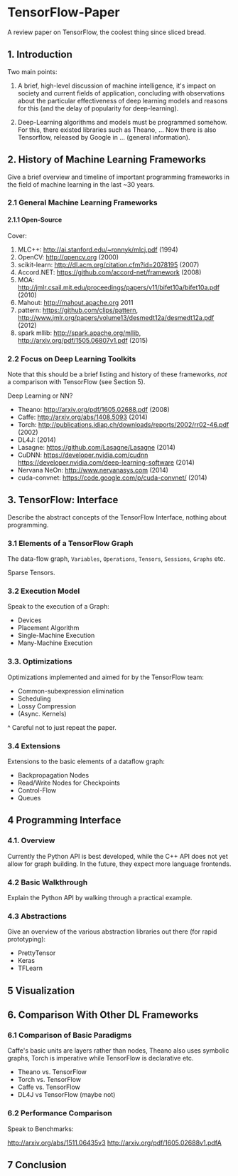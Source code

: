 # TensorFlow-Paper

A review paper on TensorFlow, the coolest thing since sliced bread.

## 1. Introduction

Two main points:

1. A brief, high-level discussion of machine intelligence, it's impact on
   society and current fields of application, concluding with observations about
   the particular effectiveness of deep learning models and reasons for this
   (and the delay of popularity for deep-learning).

2. Deep-Learning algorithms and models must be programmed somehow. For this,
   there existed libraries such as Theano, ... Now there is also Tensorflow,
   released by Google in ... (general information).

## 2. History of Machine Learning Frameworks

Give a brief overview and timeline of important programming frameworks in the
field of machine learning in the last ~30 years.

### 2.1 General Machine Learning Frameworks

#### 2.1.1 Open-Source

Cover:

1. MLC++: http://ai.stanford.edu/~ronnyk/mlcj.pdf (1994)
2. OpenCV: http://opencv.org (2000)
3. scikit-learn: http://dl.acm.org/citation.cfm?id=2078195 (2007)
4. Accord.NET: https://github.com/accord-net/framework (2008)
5. MOA: http://jmlr.csail.mit.edu/proceedings/papers/v11/bifet10a/bifet10a.pdf
   (2010)
6. Mahout: http://mahout.apache.org 2011
8. pattern: https://github.com/clips/pattern,
  http://www.jmlr.org/papers/volume13/desmedt12a/desmedt12a.pdf (2012)
9. spark mllib: http://spark.apache.org/mllib,
  http://arxiv.org/pdf/1505.06807v1.pdf (2015)
### 2.2 Focus on Deep Learning Toolkits

Note that this should be a brief listing and history of these frameworks,
*not* a comparison with TensorFlow (see Section 5).

Deep Learning or NN?

* Theano: http://arxiv.org/pdf/1605.02688.pdf (2008)
* Caffe: http://arxiv.org/abs/1408.5093 (2014)
* Torch: http://publications.idiap.ch/downloads/reports/2002/rr02-46.pdf (2002)
* DL4J: (2014)
* Lasagne: https://github.com/Lasagne/Lasagne (2014)
* CuDNN: https://developer.nvidia.com/cudnn
  https://developer.nvidia.com/deep-learning-software (2014)
* Nervana NeOn: http://www.nervanasys.com (2014)
* cuda-convnet: https://code.google.com/p/cuda-convnet/ (2014)

## 3. TensorFlow: Interface

Describe the abstract concepts of the TensorFlow Interface, nothing about
programming.

### 3.1 Elements of a TensorFlow Graph

The data-flow graph, `Variables`, `Operations`, `Tensors`, `Sessions`, `Graphs` etc.

Sparse Tensors.

### 3.2 Execution Model

Speak to the execution of a Graph:

* Devices
* Placement Algorithm
* Single-Machine Execution
* Many-Machine Execution

### 3.3. Optimizations

Optimizations implemented and aimed for by the TensorFlow team:

* Common-subexpression elimination
* Scheduling
* Lossy Compression
* (Async. Kernels)

^ Careful not to just repeat the paper.

### 3.4 Extensions

Extensions to the basic elements of a dataflow graph:

* Backpropagation Nodes
* Read/Write Nodes for Checkpoints
* Control-Flow
* Queues

## 4 Programming Interface

### 4.1. Overview

Currently the Python API is best developed, while the C++ API does not yet allow
for graph building. In the future, they expect more language frontends.

### 4.2 Basic Walkthrough

Explain the Python API by walking through a practical example.

### 4.3 Abstractions

Give an overview of the various abstraction libraries out there (for rapid
prototyping):

* PrettyTensor
* Keras
* TFLearn

## 5 Visualization



## 6. Comparison With Other DL Frameworks

### 6.1 Comparison of Basic Paradigms

Caffe's basic units are layers rather than nodes, Theano also uses symbolic
graphs, Torch is imperative while TensorFlow is declarative etc.

* Theano vs. TensorFlow
* Torch vs. TensorFlow
* Caffe vs. TensorFlow
* DL4J vs TensorFlow (maybe not)

### 6.2 Performance Comparison

Speak to Benchmarks:

http://arxiv.org/abs/1511.06435v3
http://arxiv.org/pdf/1605.02688v1.pdfA

## 7 Conclusion
